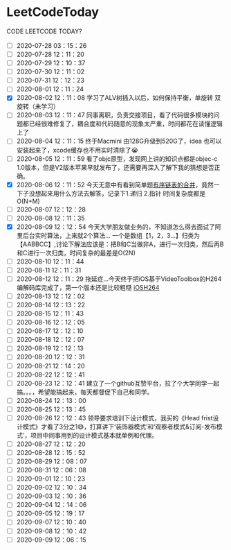 # LeetCodeToday
CODE LEETCODE TODAY?
* [ ] 2020-07-28 03：15：26
* [ ] 2020-07-28 12：11：20
* [ ] 2020-07-29 12：10：37
* [ ] 2020-07-30 12：11：02
* [ ] 2020-07-31 12：12：23
* [ ] 2020-08-01 12：11：24
* [x] 2020-08-02 12：11：08 学习了ALV树插入以后，如何保持平衡，单旋转 双旋转（未学习）
* [ ] 2020-08-03 12：11：47 同事离职，负责交接项目，看了代码很多模块的问题都已经很难修复了，耦合度和代码随意的现象太严重，时间都花在读懂逻辑上了
* [ ] 2020-08-04 12：11：15 终于Macmini 由128G升级到520G了，idea 也可以安装起来了，xcode缓存也不用实时清除了😭
* [ ] 2020-08-05 12：11：59 看了objc原型，发现网上讲的知识点都是objec-c 1.0版本，但是V2版本苹果早就发布了，还需要再深入了解下我的猜想是否正确。
* [x] 2020-08-06 12：11：52 今天无意中有看到简单题[有序链表的合并](https://leetcode-cn.com/problems/merge-two-sorted-lists/solution/he-bing-liang-ge-you-xu-lian-biao-by-leetcode-solu/)，竟然一下子没想起来用什么方法去解答，记录下1.递归 2.指针 时间复杂度都是O(N+M)
* [ ] 2020-08-07 12：12：28
* [ ] 2020-08-08 12：11：35
* [x] 2020-08-09 12：12：54 今天大学朋友做业务的，不知道怎么得去面试了阿里后台实时算法，上来就2个算法... 一个是数组【1，2，3...】归类为【AABBCC】,讨论下解法应该是：把B和C当做非A，进行一次归类，然后再B和C进行一次归类，时间复杂的最差是O(2N)
* [ ] 2020-08-10 12：11：44
* [ ] 2020-08-11 12：11：31
* [ ] 2020-08-12 12：11：29 拖延症...今天终于把iOS基于VideoToolbox的H264编解码库完成了，第一个版本还是比较粗糙 [iOSH264](https://github.com/Code-Dogs/iOSH264)
* [ ] 2020-08-13 12：12：02
* [ ] 2020-08-14 12：13：22
* [ ] 2020-08-15 12：11：43
* [ ] 2020-08-16 12：12：05
* [ ] 2020-08-17 12：12：10
* [ ] 2020-08-18 12：12：07
* [ ] 2020-08-19 12：12：13
* [ ] 2020-08-20 12：12：31
* [ ] 2020-08-21 12：14：20
* [ ] 2020-08-22 12：12：41
* [ ] 2020-08-23 12：12：41 建立了一个github互赞平台，拉了个大学同学一起搞。。。[](https://github.com/Code-Dogs/StarGithubPlatform)，希望能搞起来，每天都督促下自己和同学。
* [ ] 2020-08-24 12：13：00
* [ ] 2020-08-25 12：13：45
* [ ] 2020-08-26 12：12：43 领导要求培训下设计模式，我买的《Head frist设计模式》才看了3分之1😅，打算讲下‘装饰器模式’和‘观察者模式&订阅-发布模式’，项目中同事用到的设计模式基本就单例和代理。
* [ ] 2020-08-27 12：12：20
* [ ] 2020-08-28 12：15：52
* [ ] 2020-08-29 12：08：07
* [ ] 2020-08-31 12：06：08
* [ ] 2020-09-01 12：10：23
* [ ] 2020-09-02 12：10：34
* [ ] 2020-09-03 12：10：36
* [ ] 2020-09-04 12：14：06
* [ ] 2020-09-05 12：19：17
* [ ] 2020-09-07 12：10：40
* [ ] 2020-09-08 12：10：42
* [ ] 2020-09-09 12：06：15
